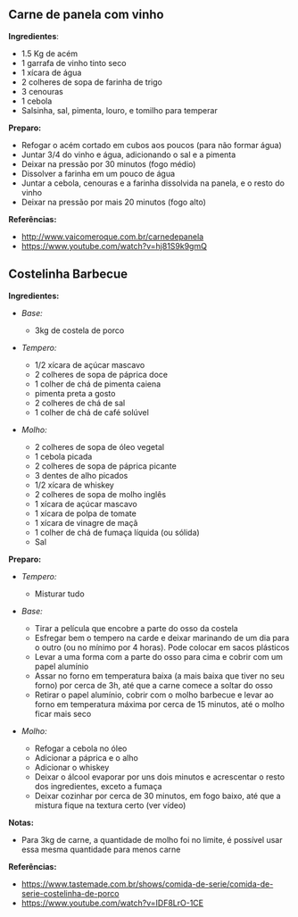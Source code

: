 ## Carne de panela com vinho

**Ingredientes**:

- 1.5 Kg de acém
- 1 garrafa de vinho tinto seco
- 1 xícara de água
- 2 colheres de sopa de farinha de trigo
- 3 cenouras
- 1 cebola
- Salsinha, sal, pimenta, louro, e tomilho para temperar

**Preparo:**
- Refogar o acém cortado em cubos aos poucos (para não formar água)
- Juntar 3/4 do vinho e água, adicionando o sal e a pimenta
- Deixar na pressão por 30 minutos (fogo médio)
- Dissolver a farinha em um pouco de água
- Juntar a cebola, cenouras e a farinha dissolvida na panela, e o resto do vinho
- Deixar na pressão por mais 20 minutos (fogo alto)

**Referências:**

- http://www.vaicomeroque.com.br/carnedepanela
- https://www.youtube.com/watch?v=hj81S9k9gmQ


## Costelinha Barbecue

**Ingredientes:**

- _Base:_

  - 3kg de costela de porco

- _Tempero:_

  - 1/2 xícara de açúcar mascavo
  - 2 colheres de sopa de páprica doce
  - 1 colher de chá de pimenta caiena
  - pimenta preta a gosto
  - 2 colheres de chá de sal
  - 1 colher de chá de café solúvel

- _Molho:_

  - 2 colheres de sopa de óleo vegetal
  - 1 cebola picada
  - 2 colheres de sopa de páprica picante
  - 3 dentes de alho picados
  - 1/2 xícara de whiskey
  - 2 colheres de sopa de molho inglês
  - 1 xícara de açúcar mascavo
  - 1 xícara de polpa de tomate
  - 1 xícara de vinagre de maçã
  - 1 colher de chá de fumaça líquida (ou sólida)
  - Sal

**Preparo:**

- _Tempero:_

  - Misturar tudo


- _Base:_

  - Tirar a película que encobre a parte do osso da costela
  - Esfregar bem o tempero na carde e deixar marinando de um dia para o outro (ou no mínimo por 4 horas). Pode colocar em sacos plásticos
  - Levar a uma forma com a parte do osso para cima e cobrir com um papel alumínio
  - Assar no forno em temperatura baixa (a mais baixa que tiver no seu forno) por cerca de 3h, até que a carne comece a soltar do osso
  - Retirar o papel alumínio, cobrir com o molho barbecue e levar ao forno em temperatura máxima por cerca de 15 minutos, até o molho ficar mais seco


- _Molho:_

  - Refogar a cebola no óleo
  - Adicionar a páprica e o alho
  - Adicionar o whiskey
  - Deixar o álcool evaporar por uns dois minutos e acrescentar o resto dos ingredientes, exceto a fumaça
  - Deixar cozinhar por cerca de 30 minutos, em fogo baixo, até que a mistura fique na textura certo (ver vídeo)


**Notas:**

- Para 3kg de carne, a quantidade de molho foi no limite, é possível usar essa mesma quantidade para menos carne

**Referências:**

- https://www.tastemade.com.br/shows/comida-de-serie/comida-de-serie-costelinha-de-porco
- https://www.youtube.com/watch?v=IDF8LrO-1CE
